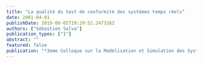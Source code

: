 ```yaml
---
title: "La qualité du test de conformité des systèmes temps réels"
date: 2001-04-01
publishDate: 2019-06-05T19:29:52.247328Z
authors: ["Sébastien Salva"]
publication_types: ["1"]
abstract: ""
featured: false
publication: "*3eme Colloque sur la Modélisation et Simulation des Systèmes (MOSIM01)*"
---
```


